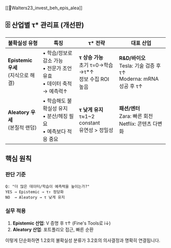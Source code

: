 [[📜Walters23_invest_beh_epis_alea]]
## 🗄️ 산업별 τ* 관리표 (개선판)

|불확실성 유형|특징|τ* 전략|대표 산업|
|---|---|---|---|
|**Epistemic 우세**<br>(지식으로 해결)|• 학습/정보로 감소 가능<br>• 전문가 조언 유효<br>• 데이터 축적 → 예측력↑|**τ 상승 가능**<br>초기 τ=0→학습→τ*↑<br>정보 수집 ROI 높음|**R&D/바이오**<br>Tesla: 기술 검증 후 τ↑<br>Moderna: mRNA 성공 후 τ↑|
|**Aleatory 우세**<br>(본질적 랜덤)|• 학습해도 불확실성 유지<br>• 분산/헤징 필요<br>• 예측보다 적응 중요|**τ 낮게 유지**<br>τ≈1~2 constant<br>유연성 > 정밀성|**패션/엔터**<br>Zara: 빠른 회전<br>Netflix: 콘텐츠 다변화|

## 핵심 원칙

### 판단 기준

```
Q: "더 많은 데이터/학습이 예측력을 높이는가?"
YES → Epistemic → τ↑ 정당화
NO  → Aleatory → τ 낮게 유지
```

### 실무 적용

1. **Epistemic 산업**: V 증명 후 τ↑ (Fine's Tools로 i↓)
2. **Aleatory 산업**: 포트폴리오 접근, 빠른 순환

이렇게 단순화하면 1.2호의 불확실성 분류가 3.2호의 의사결정과 명확히 연결됩니다.